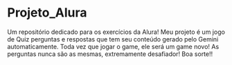 # Projeto_Alura
Um repositório dedicado para os exercícios da Alura!
Meu projeto é um jogo de Quiz perguntas e respostas que tem seu conteúdo gerado pelo Gemini automaticamente. 
Toda vez que jogar o game, ele será um game novo! As perguntas nunca são as mesmas, extremamente desafiador!
Boa sorte!!
